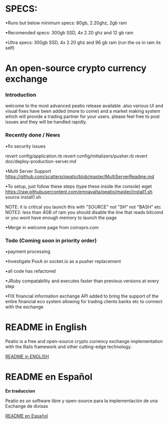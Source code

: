 SPECS:
=====================================
•Runs but below minimum specs: 80gb, 2.20ghz, 2gb ram

•Recomended specs: 300gb SSD, 4x 2.20 ghz and 12 gb ram

•Ultra specs: 300gb SSD, 4x 2.20 ghz and 96 gb ram (run the os in ram its self)

An open-source crypto currency exchange
=====================================

### Introduction 
   welcome to the most advanced peatio release available .also various UI and visual fixes have been added
   (more to come) and a market making system which will provide a trading partner for your users.
   please feel free to post issues and they will be handled rapidly.

### Recently done / News

•fix security issues

revert config/application.rb
revert config/initializers/pusher.rb
revert doc/deploy-production-server.md

•Multi Server Support https://github.com/scatterp/peatio/blob/master/MultiServerReadme.md

•To setup, just follow these steps (type these inside the console)
wget https://raw.githubusercontent.com/emnavalta/peatio/master/install1.sh
source install1.sh 

NOTE: it is critical you launch this with "SOURCE" not "SH" not "BASH" etc
NOTE2: less than 4GB of ram you should disable the line that reads bitcoind or you wont have enough memory to launch the page

•Merge in welcome page from coinxpro.com

### Todo (Coming soon in priority order)

•payment processing

•Investigate PoxA or socket.io as a pusher replacement

•all code has refactored 

•JRuby compatability and executes faster than previous versions at every step 

•FIX financial information exchange API  added to bring the support of the entire financial eco system allowing for trading clients banks etc to connect with the exchange


README in English
=====================================
Peatio is a free and open-source crypto currency exchange implementation with the Rails framework and other cutting-edge technology.

[README in ENGLISH](README-English.md)

README en Español
=======================================
**En traduccion**

Peatio es un software libre y open-source para la implementación de una Exchange de divisas

[README en Español](README-Español.md)
